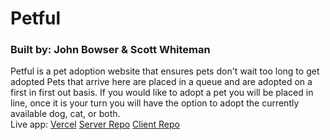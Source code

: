 # Petful
### Built by: John Bowser & Scott Whiteman

Petful is a pet adoption website that ensures pets don't wait too long to get adopted
Pets that arrive here are placed in a queue and are adopted on a first in first out basis.
If you would like to adopt a pet you will be placed in line, once it is your turn you will have the option to adopt the currently available dog, cat, or both.
<br>
Live app: [Vercel](https://petful-client-mvui5rt5n.vercel.app/)
[Server Repo](https://github.com/thinkful-ei-quail/DSA-Petful-Server-johnb-scott)
[Client Repo](https://github.com/thinkful-ei-quail/DSA-Petful-Client-johnb-scott)